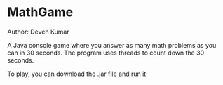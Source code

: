 # MathGame

Author: Deven Kumar

A Java console game where you answer as many math problems as you can in 30 seconds. The program uses threads to count down the 30 seconds.

To play, you can download the .jar file and run it
